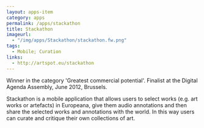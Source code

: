 ```yaml
---
layout: apps-item
category: apps
permalink: /apps/stackathon
title: Stackathon
imageurl:
  - "/img/apps/Stackathon/stackathon.fw.png"
tags:
  - Mobile; Curation
links:
  - http://artspot.eu/stackathon
---
```


Winner in the category 'Greatest commercial potential'. Finalist at the Digital Agenda Assembly, June 2012, Brussels.

Stackathon is a mobile application that allows users to select works (e.g. art works or artefacts) in Europeana, give them audio annotations and then share the selected works and annotations with the world. In this way users can curate and critique their own collections of art.
